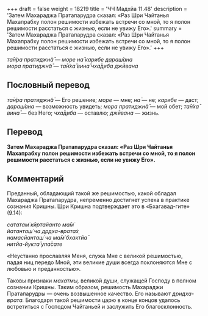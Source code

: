 +++
draft = false
weight = 18219
title = 'ЧЧ Мадхйа 11.48'
description = 'Затем Махараджа Пратапарудра сказал: «Раз Шри Чайтанья Махапрабху полон решимости избежать встречи со мной, то я полон решимости расстаться с жизнью, если не увижу Его».'
summary = 'Затем Махараджа Пратапарудра сказал: «Раз Шри Чайтанья Махапрабху полон решимости избежать встречи со мной, то я полон решимости расстаться с жизнью, если не увижу Его».'
+++

_та̄н̇ра пратиджн̃а̄ — море на̄ карибе дараш́ана  
мора пратиджн̃а̄ — та̄н̇ха̄ вина̄ чха̄д̣иба джӣвана_

## Пословный перевод

_та̄н̇ра_ _пратиджн̃а̄_ — Его решение; _море_ — мне; _на̄_ — не; _карибе_ — даст; _дараш́ана_ — возможность увидеть; _мора_ _пратиджн̃а̄_ — мой обет; _та̄н̇ха̄_ _вина̄_ — без Него; _чха̄д̣иба_ — оставлю; _джӣвана_ — жизнь.

## Перевод

**Затем Махараджа Пратапарудра сказал: «Раз Шри Чайтанья Махапрабху полон решимости избежать встречи со мной, то я полон решимости расстаться с жизнью, если не увижу Его».**

## Комментарий

Преданный, обладающий такой же решимостью, какой обладал Махараджа Пратапарудра, непременно достигнет успеха в практике сознания Кришны. Шри Кришна подтверждает это в «Бхагавад-гите» (9.14):

_сататам̇ кӣртайанто ма̄м̇  
йатанташ́ ча др̣д̣ха-врата̄х̣  
намасйанташ́ ча ма̄м̇ бхактйа̄  
нитйа-йукта̄ упа̄сате_

«Неустанно прославляя Меня, служа Мне с великой решимостью, падая ниц передо Мной, эти великие души всегда поклоняются Мне с любовью и преданностью».

Таковы признаки _махатмы,_ великой души, служащей Господу в полном сознании Кришны. Таким образом, решимость Махараджи Пратапарудры — очень возвышенное качество. Его называют _дридха-врата._ Благодаря такой решимости царю в конце концов удалось встретиться с Господом Чайтаньей и заслужить Его благосклонность.
